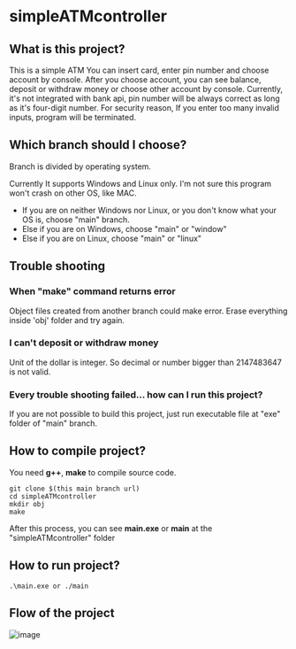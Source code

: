 # simpleATMcontroller

## What is this project?
This is a simple ATM
You can insert card, enter pin number and choose account by console.
After you choose account, you can see balance, deposit or withdraw money or choose other account by console.
Currently, it's not integrated with bank api, pin number will be always correct as long as it's four-digit number.
For security reason, If you enter too many invalid inputs, program will be terminated.

## Which branch should I choose?
Branch is divided by operating system.

Currently It supports Windows and Linux only. I'm not sure this program won't crash on other OS, like MAC.
* If you are on neither Windows nor Linux, or you don't know what your OS is, choose "main" branch.
* Else if you are on Windows, choose "main" or "window"
* Else if you are on Linux, choose "main" or "linux"

## Trouble shooting
### When "make" command returns error
Object files created from another branch could make error. Erase everything inside 'obj' folder and try again.

### I can't deposit or withdraw money
Unit of the dollar is integer. So decimal or number bigger than 2147483647 is not valid.

### Every trouble shooting failed... how can I run this project?
If you are not possible to build this project, just run executable file at "exe" folder of "main" branch.

## How to compile project?
You need <b>g++</b>, <b>make</b> to compile source code.

    git clone $(this main branch url)
    cd simpleATMcontroller
    mkdir obj
    make
After this process, you can see <b>main.exe</b> or <b>main</b> at the "simpleATMcontroller" folder

## How to run project?
    .\main.exe or ./main

## Flow of the project
![image](https://user-images.githubusercontent.com/102952766/162131033-8c96c0ee-6930-4148-8750-dca1ddbecb42.png)
